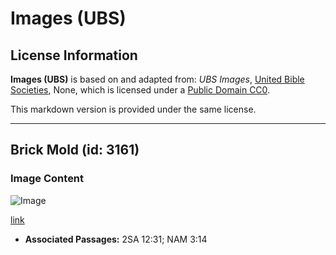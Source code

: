 # Images (UBS)

## License Information

**Images (UBS)** is based on and adapted from: _UBS Images_, [United Bible Societies](https://unitedbiblesocieties.org/), None, which is licensed under a [Public Domain CC0](https://creativecommons.org/public-domain/cc0/).

This markdown version is provided under the same license.



--------------------------------

## Brick Mold (id: 3161)

### Image Content

![Image](https://cdn.aquifer.bible/aquifer-content/resources/Media/WEB-0356_brick_mold.jpg)

[link](https://cdn.aquifer.bible/aquifer-content/resources/Media/WEB-0356_brick_mold.jpg)

* **Associated Passages:** 2SA 12:31; NAM 3:14

